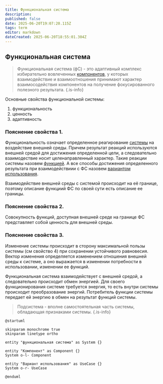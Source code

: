 ```yaml
---
title: Функциональная система
description: 
published: false
date: 2025-06-20T19:07:20.115Z
tags: term
editor: markdown
dateCreated: 2025-06-20T18:55:01.304Z
---
```


## Функциональная система

 > Функциональная система (фС) - это адаптивный комплекс избирательно вовлеченных [компонентов](/definitions/system-component), у которых взаимодействие и взаимоотношения принимают характер взаимосодействия компонентов на получение фокусированного полезного результата.
{.is-info}

Основные свойства функциональной системы:

1. функциональность
2. ценность
3. адаптивность

### Пояснение свойства 1. 

Функциональность означает определенное реагирование [системы](/definitions/system) на воздействие внешней среды. Причем результат реакций используются внешней средой для достижения определенной цели, а следовательно взаимодествие носит целенаправленный характер. Такие реакции системы назовем [функцией](/definitions/function). А все способы достижения определенного результата при взаимодействиии с ФС назовем [вариантом использования](/definitions/use-case).

Взаимодействие внешней среды с системой происходит на её границе, поэтому описание функциий ФС по своей сути есть описание ее границы.

### Пояснение свойства 2.

Совокупность функций, доступная внешней среде на границе ФС представляет собой ценность для внешней среды.

### Пояснение свойства 3.

Изменение системы происходит в сторону максимальной пользы системы (см свойство 4) при сохранении устойчивого равновесия. Вектор изменения определяется изменением отношения внешней среды к системе, а оно выражается в изменении потребности в использовании, изменении ее функций.

Функциональная система взаимодействует с внешней средой, а следовательно происходит обмен энергией. Для своего функционирования системе требуется энергия, то есть внутри системы происходит преобразование энергий. Потребитель функции системы передает ей энергию в обмен на результат функций системы.

> Подсистема - вполне самостоятельная часть системы, обладающая признаками системы.
{.is-info}

```plantuml
@startuml

skinparam monochrome true
skinparam linetype ortho

entity "функциональная система" as System {}

entity "Компонент" as Component {}
System o-l- Component

entity "Вариант использования" as UseCase {}
System o-r- UseCase

@enduml
```
